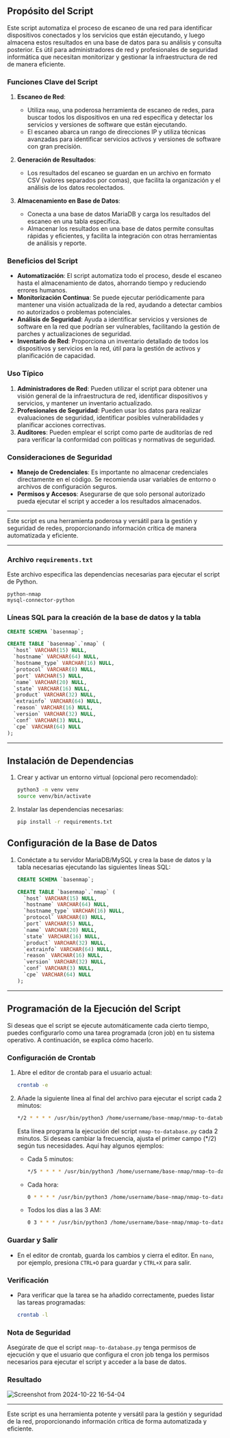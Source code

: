 ## Propósito del Script

Este script automatiza el proceso de escaneo de una red para identificar dispositivos conectados y los servicios que están ejecutando, y luego almacena estos resultados en una base de datos para su análisis y consulta posterior. Es útil para administradores de red y profesionales de seguridad informática que necesitan monitorizar y gestionar la infraestructura de red de manera eficiente.

### Funciones Clave del Script

1. **Escaneo de Red**:

   - Utiliza `nmap`, una poderosa herramienta de escaneo de redes, para buscar todos los dispositivos en una red específica y detectar los servicios y versiones de software que están ejecutando.
   - El escaneo abarca un rango de direcciones IP y utiliza técnicas avanzadas para identificar servicios activos y versiones de software con gran precisión.

2. **Generación de Resultados**:

   - Los resultados del escaneo se guardan en un archivo en formato CSV (valores separados por comas), que facilita la organización y el análisis de los datos recolectados.

3. **Almacenamiento en Base de Datos**:
   - Conecta a una base de datos MariaDB y carga los resultados del escaneo en una tabla específica.
   - Almacenar los resultados en una base de datos permite consultas rápidas y eficientes, y facilita la integración con otras herramientas de análisis y reporte.

### Beneficios del Script

- **Automatización**: El script automatiza todo el proceso, desde el escaneo hasta el almacenamiento de datos, ahorrando tiempo y reduciendo errores humanos.
- **Monitorización Continua**: Se puede ejecutar periódicamente para mantener una visión actualizada de la red, ayudando a detectar cambios no autorizados o problemas potenciales.
- **Análisis de Seguridad**: Ayuda a identificar servicios y versiones de software en la red que podrían ser vulnerables, facilitando la gestión de parches y actualizaciones de seguridad.
- **Inventario de Red**: Proporciona un inventario detallado de todos los dispositivos y servicios en la red, útil para la gestión de activos y planificación de capacidad.

### Uso Típico

1. **Administradores de Red**: Pueden utilizar el script para obtener una visión general de la infraestructura de red, identificar dispositivos y servicios, y mantener un inventario actualizado.
2. **Profesionales de Seguridad**: Pueden usar los datos para realizar evaluaciones de seguridad, identificar posibles vulnerabilidades y planificar acciones correctivas.
3. **Auditores**: Pueden emplear el script como parte de auditorías de red para verificar la conformidad con políticas y normativas de seguridad.

### Consideraciones de Seguridad

- **Manejo de Credenciales**: Es importante no almacenar credenciales directamente en el código. Se recomienda usar variables de entorno o archivos de configuración seguros.
- **Permisos y Accesos**: Asegurarse de que solo personal autorizado pueda ejecutar el script y acceder a los resultados almacenados.

---

Este script es una herramienta poderosa y versátil para la gestión y seguridad de redes, proporcionando información crítica de manera automatizada y eficiente.

---

### Archivo `requirements.txt`

Este archivo especifica las dependencias necesarias para ejecutar el script de Python.

```
python-nmap
mysql-connector-python
```

### Líneas SQL para la creación de la base de datos y la tabla

```sql
CREATE SCHEMA `basenmap`;

CREATE TABLE `basenmap`.`nmap` (
  `host` VARCHAR(15) NULL,
  `hostname` VARCHAR(64) NULL,
  `hostname_type` VARCHAR(16) NULL,
  `protocol` VARCHAR(8) NULL,
  `port` VARCHAR(5) NULL,
  `name` VARCHAR(20) NULL,
  `state` VARCHAR(16) NULL,
  `product` VARCHAR(32) NULL,
  `extrainfo` VARCHAR(64) NULL,
  `reason` VARCHAR(16) NULL,
  `version` VARCHAR(32) NULL,
  `conf` VARCHAR(3) NULL,
  `cpe` VARCHAR(64) NULL
);
```

---

## Instalación de Dependencias

1. Crear y activar un entorno virtual (opcional pero recomendado):

   ```bash
   python3 -m venv venv
   source venv/bin/activate
   ```

2. Instalar las dependencias necesarias:
   ```bash
   pip install -r requirements.txt
   ```

## Configuración de la Base de Datos

1. Conéctate a tu servidor MariaDB/MySQL y crea la base de datos y la tabla necesarias ejecutando las siguientes líneas SQL:

   ```sql
   CREATE SCHEMA `basenmap`;

   CREATE TABLE `basenmap`.`nmap` (
     `host` VARCHAR(15) NULL,
     `hostname` VARCHAR(64) NULL,
     `hostname_type` VARCHAR(16) NULL,
     `protocol` VARCHAR(8) NULL,
     `port` VARCHAR(5) NULL,
     `name` VARCHAR(20) NULL,
     `state` VARCHAR(16) NULL,
     `product` VARCHAR(32) NULL,
     `extrainfo` VARCHAR(64) NULL,
     `reason` VARCHAR(16) NULL,
     `version` VARCHAR(32) NULL,
     `conf` VARCHAR(3) NULL,
     `cpe` VARCHAR(64) NULL
   );
   ```

---

## Programación de la Ejecución del Script

Si deseas que el script se ejecute automáticamente cada cierto tiempo, puedes configurarlo como una tarea programada (cron job) en tu sistema operativo. A continuación, se explica cómo hacerlo.

### Configuración de Crontab

1. Abre el editor de crontab para el usuario actual:

   ```bash
   crontab -e
   ```

2. Añade la siguiente línea al final del archivo para ejecutar el script cada 2 minutos:

   ```bash
   */2 * * * * /usr/bin/python3 /home/username/base-nmap/nmap-to-database.py
   ```

   Esta línea programa la ejecución del script `nmap-to-database.py` cada 2 minutos. Si deseas cambiar la frecuencia, ajusta el primer campo (\*/2) según tus necesidades. Aquí hay algunos ejemplos:

   - Cada 5 minutos:
     ```bash
     */5 * * * * /usr/bin/python3 /home/username/base-nmap/nmap-to-database.py
     ```
   - Cada hora:
     ```bash
     0 * * * * /usr/bin/python3 /home/username/base-nmap/nmap-to-database.py
     ```
   - Todos los días a las 3 AM:
     ```bash
     0 3 * * * /usr/bin/python3 /home/username/base-nmap/nmap-to-database.py
     ```

### Guardar y Salir

- En el editor de crontab, guarda los cambios y cierra el editor. En `nano`, por ejemplo, presiona `CTRL+O` para guardar y `CTRL+X` para salir.

### Verificación

- Para verificar que la tarea se ha añadido correctamente, puedes listar las tareas programadas:
  ```bash
  crontab -l
  ```

### Nota de Seguridad

Asegúrate de que el script `nmap-to-database.py` tenga permisos de ejecución y que el usuario que configura el cron job tenga los permisos necesarios para ejecutar el script y acceder a la base de datos.

### Resultado

![Screenshot from 2024-10-22 16-54-04](https://github.com/user-attachments/assets/8253cadf-06ec-4870-b242-757756607af1)


---
Este script es una herramienta potente y versátil para la gestión y seguridad de la red, proporcionando información crítica de forma automatizada y eficiente.
